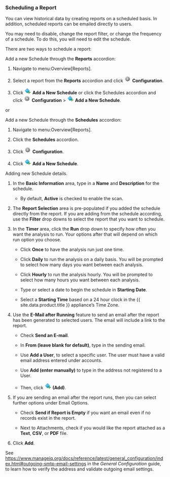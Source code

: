 ### Scheduling a Report

You can view historical data by creating reports on a scheduled basis.
In addition, scheduled reports can be emailed directly to users.

<div class="note">

You may need to disable, change the report filter, or change the
frequency of a schedule. To do this, you will need to edit the schedule.

</div>

There are two ways to schedule a report:

Add a new Schedule through the **Reports** accordion:

1.  Navigate to menu:Overview\[Reports\].

2.  Select a report from the **Reports** accordion and click
    ![1847](../images/1847.png) **Configuration**.

3.  Click ![1862](../images/1862.png) **Add a New Schedule** or click the
    Schedules accordion and click ![1847](../images/1847.png)
    **Configuration** \> ![1862](../images/1862.png) **Add a New
    Schedule**.

or

Add a new Schedule through the **Schedules** accordion:

1.  Navigate to menu:Overview\[Reports\].

2.  Click the **Schedules** accordion.

3.  Click ![1847](../images/1847.png) **Configuration**.

4.  Click ![1862](../images/1862.png) **Add a New Schedule**.

Adding new Schedule details.

1.  In the **Basic Information** area, type in a **Name** and
    **Description** for the schedule.

      - By default, **Active** is checked to enable the scan.

2.  The **Report Selection** area is pre-populated if you added the
    schedule directly from the report. If you are adding from the
    schedule according, use the **Filter** drop downs to select the
    report that you want to schedule.

3.  In the **Timer** area, click the **Run** drop down to specify how
    often you want the analysis to run. Your options after that will
    depend on which run option you choose.

      - Click **Once** to have the analysis run just one time.

      - Click **Daily** to run the analysis on a daily basis. You will
        be prompted to select how many days you want between each
        analysis.

      - Click **Hourly** to run the analysis hourly. You will be
        prompted to select how many hours you want between each
        analysis.

      - Type or select a date to begin the schedule in **Starting
        Date**.

      - Select a **Starting Time** based on a 24 hour clock in the
        {{ site.data.product.title }} appliance’s Time Zone.

4.  Use the **E-Mail after Running** feature to send an email after the
    report has been generated to selected users. The email will include
    a link to the report.

      - Check **Send an E-mail**.

      - In **From (leave blank for default)**, type in the sending
        email.

      - Use **Add a User**, to select a specific user. The user must
        have a valid email address entered under accounts.

      - Use **Add (enter manually)** to type in the address not
        registered to a User.

      - Then, click ![1862](../images/1862.png) **(Add)**.

5.  If you are sending an email after the report runs, then you can
    select further options under Email Options.

      - Check **Send if Report is Empty** if you want an email even if
        no records exist in the report.

      - Next to Attachments, check if you would like the report attached
        as a **Text**, **CSV**, or **PDF** file.

6.  Click **Add**.

<div class="note">

See
<https://www.manageiq.org/docs/reference/latest/general_configuration/index.html#outgoing-smtp-email-settings>
in the *General Configuration* guide, to learn how to verify the address
and validate outgoing email settings.

</div>
